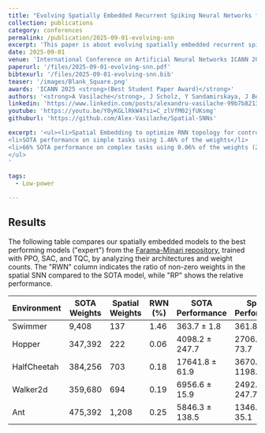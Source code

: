 ```yaml
---
title: "Evolving Spatially Embedded Recurrent Spiking Neural Networks for Control Tasks"
collection: publications
category: conferences
permalink: /publication/2025-09-01-evolving-snn
excerpt: 'This paper is about evolving spatially embedded recurrent spiking neural networks for control tasks.'
date: 2025-09-01
venue: 'International Conference on Artificial Neural Networks ICANN 2025'
paperurl: '/files/2025-09-01-evolving-snn.pdf'
bibtexurl: '/files/2025-09-01-evolving-snn.bib'
teaser: '/images/Blank_Square.png'
awards: 'ICANN 2025 <strong>(Best Student Paper Award)</strong>'
authors: '<strong>A Vasilache</strong>, J Scholz, Y Sandamirskaya, J Becker'
linkedin: 'https://www.linkedin.com/posts/alexandru-vasilache-99b7b8213_icann2025-beststudentpaper-bestpaperaward-activity-7374414286808444928-FLyw?utm_source=social_share_send&utm_medium=member_desktop_web&rcm=ACoAADYLuocB_1uEIUwQkpQgukX8aAn-v1Os43E'
youtube: 'https://youtu.be/Y0yKGLlRkW4?si=C_zlVfM02jfUKsmg'
githuburl: 'https://github.com/Alex-Vasilache/Spatial-SNNs'

excerpt: '<ul><li>Spatial Embedding to optimize RNN topology for control tasks.</li>
<li>SOTA performance on simple tasks using 1.46% of the weights</li>
<li>66% SOTA performance on complex tasks using 0.06% of the weights (200 vs. 350.000)</li>
</ul>
'

tags:
  - Low-power

---
```

## Results

The following table compares our spatially embedded models to the best performing models ("expert") from the [Farama-Minari repository](https://huggingface.co/farama-minari), trained with PPO, SAC, and TQC, by analyzing their architectures and weight counts. The "RWN" column indicates the ratio of non-zero weights in the spatial SNN compared to the SOTA model, while "RP" shows the relative performance.

| Environment | SOTA Weights | Spatial Weights | RWN (%) | SOTA Performance | Spatial Performance | RP (%) |
| ----------- | ------------ | --------------- | ------- | ---------------- | ------------------- | ------ |
| Swimmer     | 9,408        | 137             | 1.46    | 363.7 ± 1.8      | 361.8 ± 1.7         | 99.48  |
| Hopper      | 347,392      | 222             | 0.06    | 4098.2 ± 247.7   | 2706.1 ± 73.7       | 66.03  |
| HalfCheetah | 384,256      | 703             | 0.18    | 17641.8 ± 61.9   | 3670.4 ± 1198.3     | 20.81  |
| Walker2d    | 359,680      | 694             | 0.19    | 6956.6 ± 15.9    | 2492.0 ± 247.7      | 35.82  |
| Ant         | 475,392      | 1,208           | 0.25    | 5846.3 ± 138.5   | 1346.8 ± 35.1       | 23.04  |
